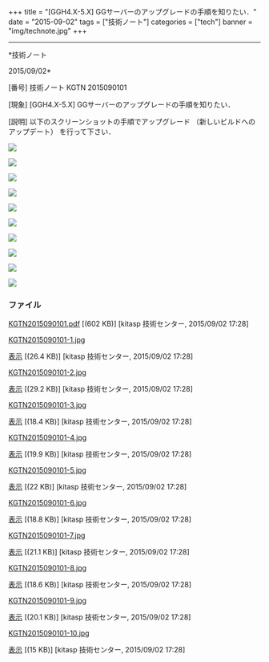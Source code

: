 ﻿+++
title = "[GGH4.X-5.X] GGサーバーのアップグレードの手順を知りたい．"
date = "2015-09-02"
tags = ["技術ノート"]
categories = ["tech"]
banner = "img/technote.jpg"
+++

-----------------------------------------------------------------------------------------------------------------------------

*技術ノート

2015/09/02*


[番号]
技術ノート KGTN 2015090101

[現象]
[GGH4.X-5.X] GGサーバーのアップグレードの手順を知りたい．

[説明]
以下のスクリーンショットの手順でアップグレード
（新しいビルドへのアップデート） を行って下さい．

![](http://techreport.kitasp.net/attachments/download/2241/KGTN2015090101-1.jpg)

![](http://techreport.kitasp.net/attachments/download/2242/KGTN2015090101-2.jpg)

![](http://techreport.kitasp.net/attachments/download/2243/KGTN2015090101-3.jpg)

![](http://techreport.kitasp.net/attachments/download/2244/KGTN2015090101-4.jpg)

![](http://techreport.kitasp.net/attachments/download/2245/KGTN2015090101-5.jpg)

![](http://techreport.kitasp.net/attachments/download/2246/KGTN2015090101-6.jpg)

![](http://techreport.kitasp.net/attachments/download/2247/KGTN2015090101-7.jpg)

![](http://techreport.kitasp.net/attachments/download/2248/KGTN2015090101-8.jpg)

![](http://techreport.kitasp.net/attachments/download/2249/KGTN2015090101-9.jpg)

![](http://techreport.kitasp.net/attachments/download/2250/KGTN2015090101-10.jpg)


### ファイル

 
 


[KGTN2015090101.pdf](http://techreport.kitasp.net/attachments/download/2240/KGTN2015090101.pdf)
 [(602 KB)] [kitasp 技術センター, 2015/09/02
17:28]

[KGTN2015090101-1.jpg](http://techreport.kitasp.net/attachments/download/2241/KGTN2015090101-1.jpg)

[表示](http://techreport.kitasp.net/attachments/2241/KGTN2015090101-1.jpg "表示")
 [(26.4 KB)] [kitasp 技術センター, 2015/09/02
17:28]

[KGTN2015090101-2.jpg](http://techreport.kitasp.net/attachments/download/2242/KGTN2015090101-2.jpg)

[表示](http://techreport.kitasp.net/attachments/2242/KGTN2015090101-2.jpg "表示")
 [(29.2 KB)] [kitasp 技術センター, 2015/09/02
17:28]

[KGTN2015090101-3.jpg](http://techreport.kitasp.net/attachments/download/2243/KGTN2015090101-3.jpg)

[表示](http://techreport.kitasp.net/attachments/2243/KGTN2015090101-3.jpg "表示")
 [(18.4 KB)] [kitasp 技術センター, 2015/09/02
17:28]

[KGTN2015090101-4.jpg](http://techreport.kitasp.net/attachments/download/2244/KGTN2015090101-4.jpg)

[表示](http://techreport.kitasp.net/attachments/2244/KGTN2015090101-4.jpg "表示")
 [(19.9 KB)] [kitasp 技術センター, 2015/09/02
17:28]

[KGTN2015090101-5.jpg](http://techreport.kitasp.net/attachments/download/2245/KGTN2015090101-5.jpg)

[表示](http://techreport.kitasp.net/attachments/2245/KGTN2015090101-5.jpg "表示")
 [(22 KB)] [kitasp 技術センター, 2015/09/02
17:28]

[KGTN2015090101-6.jpg](http://techreport.kitasp.net/attachments/download/2246/KGTN2015090101-6.jpg)

[表示](http://techreport.kitasp.net/attachments/2246/KGTN2015090101-6.jpg "表示")
 [(18.8 KB)] [kitasp 技術センター, 2015/09/02
17:28]

[KGTN2015090101-7.jpg](http://techreport.kitasp.net/attachments/download/2247/KGTN2015090101-7.jpg)

[表示](http://techreport.kitasp.net/attachments/2247/KGTN2015090101-7.jpg "表示")
 [(21.1 KB)] [kitasp 技術センター, 2015/09/02
17:28]

[KGTN2015090101-8.jpg](http://techreport.kitasp.net/attachments/download/2248/KGTN2015090101-8.jpg)

[表示](http://techreport.kitasp.net/attachments/2248/KGTN2015090101-8.jpg "表示")
 [(18.6 KB)] [kitasp 技術センター, 2015/09/02
17:28]

[KGTN2015090101-9.jpg](http://techreport.kitasp.net/attachments/download/2249/KGTN2015090101-9.jpg)

[表示](http://techreport.kitasp.net/attachments/2249/KGTN2015090101-9.jpg "表示")
 [(20.1 KB)] [kitasp 技術センター, 2015/09/02
17:28]

[KGTN2015090101-10.jpg](http://techreport.kitasp.net/attachments/download/2250/KGTN2015090101-10.jpg)

[表示](http://techreport.kitasp.net/attachments/2250/KGTN2015090101-10.jpg "表示")
 [(15 KB)] [kitasp 技術センター, 2015/09/02
17:28]


 


 

